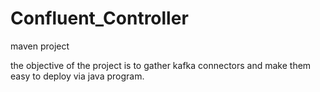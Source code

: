 # Confluent_Controller

maven project

the objective of the project is to gather kafka connectors and make them easy to deploy via java program.
